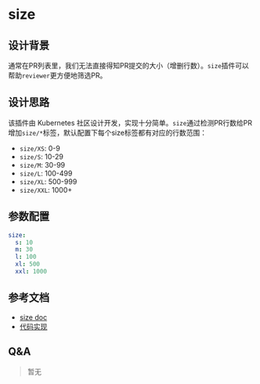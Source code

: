 # size

## 设计背景

通常在PR列表里，我们无法直接得知PR提交的大小（增删行数）。`size`插件可以帮助`reviewer`更方便地筛选PR。

## 设计思路

该插件由 Kubernetes 社区设计开发，实现十分简单。`size`通过检测PR行数给PR增加`size/*`标签，默认配置下每个size标签都有对应的行数范围：

- `size/XS`: 0-9
- `size/S`: 10-29
- `size/M`: 30-99
- `size/L`: 100-499
- `size/XL`: 500-999
- `size/XXL`: 1000+

## 参数配置

```yaml
size:
  s: 10
  m: 30
  l: 100
  xl: 500
  xxl: 1000

```

## 参考文档

- [size doc](https://prow.tidb.io/plugins?repo=ti-community-infra%2Ftichi)
- [代码实现](https://github.com/kubernetes/test-infra/tree/master/prow/plugins/size)

## Q&A

> 暂无
